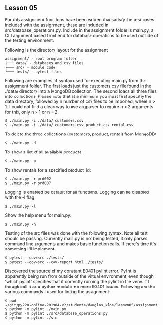 ## Lesson 05

For this assignment functions have been written that satisfy the test cases included with the assignment, these are included in src/database_operations.py.  Include in the assignment folder is main.py, a CLI argument based front end for database operations to be used outside of the testing environment.  

Following is the directory layout for the assignment
```
assignment/ - root program folder
├─── data/ - databases and csv files
├─── src/ - module code
└─── tests/ - pytest files
```

Following are examples of syntax used for executing main.py from the assignment folder.  The first loads just the customers.csv file found in the ./data/ directory into a MongoDB collection.  The second loads all three files into collections.  Please note that at a minimum you must first specifiy the data directory, followed by n number of csv files to be imported, where n > 1.  I could not find a clean way to use argparser to require n > 2 arguments for this, only n > 1 or n = 2.
```
$ ./main.py -i ./data/ customers.csv
$ ./main.py -i ./data/ customers.csv product.csv rental.csv
```
To delete the three collections (customers, product, rental) from MongoDB:
```
$ ./main.py -d
```
To show a list of all available products:
```
$ ./main.py -p
```
To show rentals for a specified product_id:
```
$ ./main.py -r prd002
$ ./main.py -r prd007
```
Logging is enabled be default for all functions.  Logging can be disabled with the -l flag:
```
$ ./main.py -l
```
Show the help menu for main.py:
```
$ ./main.py -h
```

Testing of the src files was done with the following syntax.  Note all test should be passing.  Currently main.py is not being tested, it only parses command line arguments and makes basic function calls.  If there's time it's something I'll implement.
```
$ pytest --cov=src ./tests/
$ pytest --cov=src --cov-report html ./tests/
```

Discovered the source of my constant E0401 pylint error.  Pylint is apparently
being run from outside of the virtual environment, even though 'which pylint'
specifies that it correctly running the pylint in the venv.  If I though
call it as a python module, no more E0401 issues.  Following are the various commands I used for linting the assignment:

```
$ pwd
~/git/py220-online-201904-V2/students/douglas_klos/lesson05/assignment
$ python -m pylint ./main.py
$ python -m pylint ./src/database_operations.py
$ python -m pylint ./src
```
